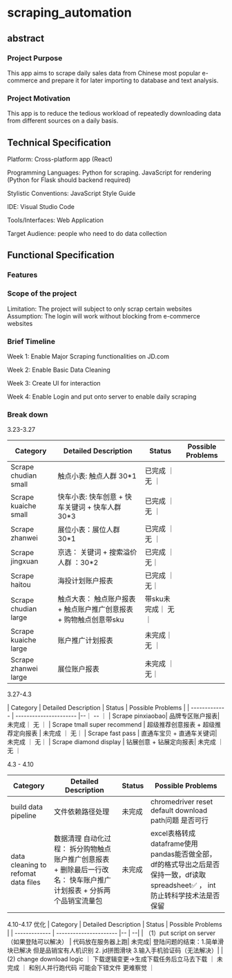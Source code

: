 # scraping_automation


## abstract
### Project Purpose
This app aims to scrape daily sales data from Chinese most popular e-commerce and prepare it for later importing to database and text analysis.
### Project Motivation
This app is to reduce the tedious workload of repeatedly downloading data from different sources on a daily basis.

## Technical Specification
Platform: Cross-platform app (React)

Programming Languages: Python for scraping.
                        JavaScript for rendering (Python for Flask should backend required)

Stylistic Conventions: JavaScript Style Guide

IDE: Visual Studio Code 

Tools/Interfaces: Web Application

Target Audience: people who need to do data collection

## Functional Specification
### Features

### Scope of the project
Limitation:
The project will subject to only scrap certain websites
Assumption:
The login will work without blocking from e-commerce websites

### Brief Timeline
Week 1: Enable Major Scraping functionalities on JD.com

Week 2: Enable Basic Data Cleaning

Week 3: Create UI for interaction

Week 4: Enable Login and put onto server to enable daily scraping


### Break down


3.23-3.27

| Category   | Detailed Description | Status | Possible Problems | 
| ------------- | ---------------------- | -- | -- |
| Scrape chudian small| 触点小表: 触点人群 30*1 | 已完成 ｜ 无 ｜
| Scrape kuaiche small | 快车小表: 快车创意 + 快车关键词 + 快车人群 30*3 |  已完成  ｜ 无 ｜
| Scrape zhanwei  | 展位小表：展位人群 30*1|  已完成 ｜  无  ｜
| Scrape jingxuan  | 京选： 关键词 + 搜索溢价人群 ：30*2| 已完成  ｜ 无｜
| Scrape haitou |  海投计划账户报表| 已完成 ｜ 无｜
| Scrape chudian large |  触点大表： 触点账户报表 + 触点账户推广创意报表 + 购物触点创意带sku| 带sku未完成｜ 无｜
| Scrape kuaiche large |  账户推广计划报表| 未完成｜无 ｜
| Scrape zhanwei large | 展位账户报表 |未完成 ｜  无｜


3.27-4.3

| Category   | Detailed Description | Status | Possible Problems | 
| ------------- | ---------------------- |--｜ -- ｜ 
| Scrape pinxiaobao| 品牌专区账户报表| 未完成｜ 无 ｜
| Scrape tmall super recommend | 超级推荐创意报表 + 超级推荐定向报表 | 未完成 ｜ 无｜ 
| Scrape fast pass | 直通车宝贝 +  直通车关键词| 未完成  ｜ 无｜
| Scrape diamond display  | 钻展创意 + 钻展定向报表|  未完成 ｜无 ｜



4.3 - 4.10

| Category      | Detailed Description | Status | Possible Problems | 
| ------------- | ---------------------- | -- | -- | 
| build data pipeline | 文件依赖路径处理|未完成 | chromedriver reset default download path问题 是否可行 |
| data cleaning to refomat data files | 数据清理 自动化过程： 拆分购物触点账户推广创意报表 +  删除最后一行改名： 快车账户推广计划报表 + 分拆两个品销宝流量包|未完成 | excel表格转成dataframe使用pandas能否做全部，df的格式导出之后是否保持一致，df读取spreadsheet✅ ， int防止转科学技术法是否保留|

4.10-4.17
优化
| Category      | Detailed Description | Status | Possible Problems | 
| ------------- | ---------------------- |-- | --| 
| （1）put script on server （如果登陆可以解决） | 代码放在服务器上跑| 未完成| 登陆问题的结束：1.简单滑块已解决 但是品销宝有人机识别 2. jd拼图滑块 3.输入手机验证码（无法解决）|
| (2) change download logic ｜ 下载逻辑变更->生成下载任务后立马去下载 ｜ 未完成 ｜ 和别人并行跑代码 可能会下错文件 更难察觉 ｜




